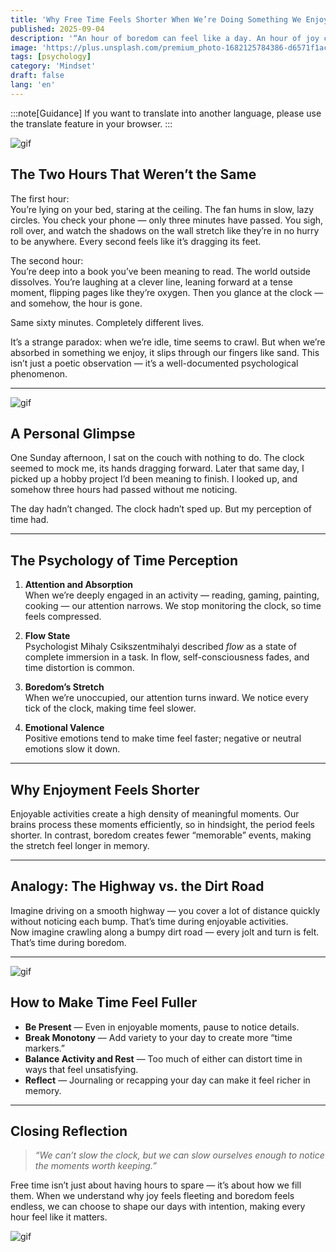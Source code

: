 ```yaml
---
title: 'Why Free Time Feels Shorter When We’re Doing Something We Enjoy'
published: 2025-09-04
description: '“An hour of boredom can feel like a day. An hour of joy can vanish in a heartbeat.”'
image: 'https://plus.unsplash.com/premium_photo-1682125784386-d6571f1ac86a?q=80&w=908&auto=format&fit=crop&ixlib=rb-4.1.0&ixid=M3wxMjA3fDB8MHxwaG90by1wYWdlfHx8fGVufDB8fHx8fA%3D%3D'
tags: [psychology]
category: 'Mindset'
draft: false 
lang: 'en'
---
```


:::note[Guidance]
If you want to translate into another language, please use the translate feature in your browser.
:::

![gif](https://media.tenor.com/KzM2JQOBKDUAAAAM/yui-k-on.gif)

## **The Two Hours That Weren’t the Same**

The first hour:  
You’re lying on your bed, staring at the ceiling. The fan hums in slow, lazy circles. You check your phone — only three minutes have passed. You sigh, roll over, and watch the shadows on the wall stretch like they’re in no hurry to be anywhere. Every second feels like it’s dragging its feet.  

The second hour:  
You’re deep into a book you’ve been meaning to read. The world outside dissolves. You’re laughing at a clever line, leaning forward at a tense moment, flipping pages like they’re oxygen. Then you glance at the clock — and somehow, the hour is gone.  

Same sixty minutes. Completely different lives.  

It’s a strange paradox: when we’re idle, time seems to crawl. But when we’re absorbed in something we enjoy, it slips through our fingers like sand. This isn’t just a poetic observation — it’s a well-documented psychological phenomenon.

---

![gif](https://media.tenor.com/viXhLyvelpkAAAAM/tanaka-kun-sleepy.gif)

## **A Personal Glimpse**

One Sunday afternoon, I sat on the couch with nothing to do. The clock seemed to mock me, its hands dragging forward. Later that same day, I picked up a hobby project I’d been meaning to finish. I looked up, and somehow three hours had passed without me noticing.  

The day hadn’t changed. The clock hadn’t sped up. But my perception of time had.

---

## **The Psychology of Time Perception**

1. **Attention and Absorption**  
   When we’re deeply engaged in an activity — reading, gaming, painting, cooking — our attention narrows. We stop monitoring the clock, so time feels compressed.

2. **Flow State**  
   Psychologist Mihaly Csikszentmihalyi described *flow* as a state of complete immersion in a task. In flow, self-consciousness fades, and time distortion is common.

3. **Boredom’s Stretch**  
   When we’re unoccupied, our attention turns inward. We notice every tick of the clock, making time feel slower.

4. **Emotional Valence**  
   Positive emotions tend to make time feel faster; negative or neutral emotions slow it down.

---

## **Why Enjoyment Feels Shorter**

Enjoyable activities create a high density of meaningful moments. Our brains process these moments efficiently, so in hindsight, the period feels shorter. In contrast, boredom creates fewer “memorable” events, making the stretch feel longer in memory.

---

## **Analogy: The Highway vs. the Dirt Road**

Imagine driving on a smooth highway — you cover a lot of distance quickly without noticing each bump. That’s time during enjoyable activities.  
Now imagine crawling along a bumpy dirt road — every jolt and turn is felt. That’s time during boredom.

---

![gif](https://media.tenor.com/0-SUNaQHmXYAAAAm/study.webp)

## **How to Make Time Feel Fuller**

- **Be Present** — Even in enjoyable moments, pause to notice details.  
- **Break Monotony** — Add variety to your day to create more “time markers.”  
- **Balance Activity and Rest** — Too much of either can distort time in ways that feel unsatisfying.  
- **Reflect** — Journaling or recapping your day can make it feel richer in memory.

---

## **Closing Reflection**

> *“We can’t slow the clock, but we can slow ourselves enough to notice the moments worth keeping.”*

Free time isn’t just about having hours to spare — it’s about how we fill them. When we understand why joy feels fleeting and boredom feels endless, we can choose to shape our days with intention, making every hour feel like it matters.

![gif](https://media.tenor.com/1ut_ZpaR9yUAAAAm/yuta-chubby-shiba.webp)
